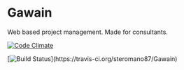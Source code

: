 # Gawain
Web based project management. Made for consultants.

[![Code Climate](https://codeclimate.com/github/steromano87/Gawain/badges/gpa.svg)](https://codeclimate.com/github/steromano87/Gawain)

[![Build Status](https://travis-ci.org/steromano87/Gawain.svg?)](https://travis-ci.org/steromano87/Gawain)
